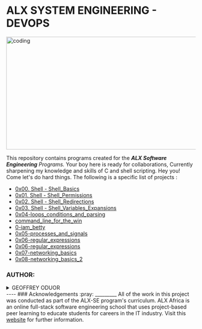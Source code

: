 
# ALX SYSTEM ENGINEERING - DEVOPS


<img alt="coding" width="600" height="300" src="https://github.com/luckyhope1/alx-system_engineering-devops/media.giphy.com/media/dWesBcTLavkZuG35MI/giphy.gif" />


This repository contains programs created for the _**ALX Software Engineering** Programs._ Your boy here is ready for collaborations, Currently sharpening my knowledge and skills of C and shell scripting. Hey you! Come let's do hard things. The following is a specific list of projects :
- [0x00. Shell - Shell_Basics](https://github.com/luckyhope1/alx-system_engineering-devops/tree/master/0x00-shell_basics)
- [0x01. Shell - Shell_Permissions](https://github.com/luckyhope1/alx-system_engineering-devops/tree/master/0x01-shell_permissions)
- [0x02. Shell - Shell_Redirections](https://github.com/luckyhope1/alx-system_engineering-devops/tree/master/0x02-shell_redirections)
- [0x03. Shell - Shell_Variables_Expansions](https://github.comluckyhope1/alx-system_engineering-devops/tree/master/0x03-shell_variables_expansions)
- [0x04-loops_conditions_and_parsing](https://github.com/luckyhope1/alx-system_engineering-devops/tree/master/0x04-loops_conditions_and_parsing)
- [command_line_for_the_win](https://github.com/luckyhope1/alx-system_engineering-devops/tree/master/command_line_for_the_win)
- [0-iam_betty](https://github.com/luckyhope1/alx-system_engineering-devops/blob/master/0-iam_betty)
- [0x05-processes_and_signals](https://github.comluckyhope1/alx-system_engineering-devops/tree/master/0x05-processes_and_signals)
- [0x06-regular_expressions](https://github.com/luckyhope1/alx-system_engineering-devops/tree/master/0x06-regular_expressions)
- [0x06-regular_expressions](https://github.com/luckyhope1/alx-system_engineering-devops/tree/master/0x06-regular_expressions)
- [0x07-networking_basics](https://github.com/luckyhope1/alx-system_engineering-devops/tree/master/0x07-networking_basics)
- [0x08-networking_basics_2](https://github.com/luckyhope1/alx-system_engineering-devops/tree/master/0x08-networking_basics_2)

### AUTHOR:
<details>
    <summary>GEOFFREY ODUOR</summary>
    <ul>
        <li>
            <a href="https://github.com/luckyhope1">Github</a>
        </li>
        <li>
            <a href="https://twitter.com/TomGeoffry">Twitter</a>
        </li>
        <li>
            <a href="https://geoffrytom@gmail.com">e-mail</a>
        </li>
    </ul>
</details>
----
### Acknowledgements  :pray:
_________
All of the work in this project was conducted as part of the ALX-SE program's curriculum. ALX Africa is an online full-stack software engineering school that uses project-based peer learning to educate students for careers in the IT industry. Visit this <a href="https://www.alxafrica.com/software-engineering-2022">website</a> for further information.

